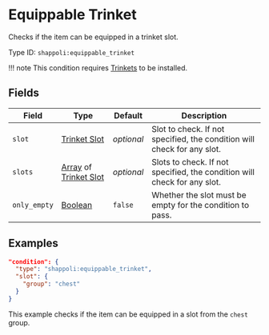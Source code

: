 # Equippable Trinket

Checks if the item can be equipped in a trinket slot.

Type ID: `shappoli:equippable_trinket`

!!! note
    This condition requires [Trinkets](https://modrinth.com/mod/trinkets/) to be installed.

## Fields

Field | Type | Default | Description
------|------|---------|------------
`slot` | [Trinket Slot](../../data/trinket_slot.md) | *optional* | Slot to check. If not specified, the condition will check for any slot.
`slots` | [Array](https://origins.readthedocs.io/en/latest/types/data_types/array/) of [Trinket Slot](../../data/trinket_slot.md) | *optional* | Slots to check. If not specified, the condition will check for any slot.
`only_empty` | [Boolean](https://origins.readthedocs.io/en/latest/types/data_types/boolean/) | `false` | Whether the slot must be empty for the condition to pass.

## Examples

```json
"condition": {
  "type": "shappoli:equippable_trinket",
  "slot": {
    "group": "chest"
  }
}
```

This example checks if the item can be equipped in a slot from the `chest` group.
